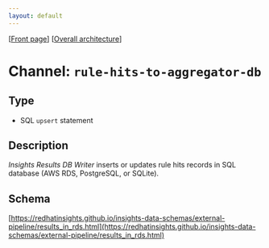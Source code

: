 ```yaml
---
layout: default
---
```

\[[Front page](../overall-architecture.html)\] \[[Overall architecture](../overall-architecture.html)\]



# Channel: `rule-hits-to-aggregator-db`



## Type

* SQL `upsert` statement



## Description

*Insights Results DB Writer* inserts or updates rule hits records in SQL
database (AWS RDS, PostgreSQL, or SQLite).



## Schema

[https://redhatinsights.github.io/insights-data-schemas/external-pipeline/results_in_rds.html](https://redhatinsights.github.io/insights-data-schemas/external-pipeline/results_in_rds.html)
